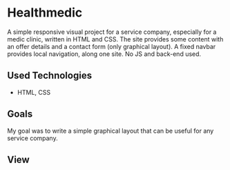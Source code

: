# Healthmedic
A simple responsive visual project for a service company, especially for a medic clinic, written in HTML and CSS. The site provides some content with an offer details and a contact form (only graphical layout). A fixed navbar provides local navigation, along one site. No JS and back-end used.

<!-- See online on <a href="https://mitkowski-chochliki.netlify.app/">Netlify</a>. -->

## Used Technologies
- HTML, CSS

## Goals
My goal was to write a simple graphical layout that can be useful for any service company. 
## View
<!-- <img src="https://github.com/ukasz1/chochliki/blob/main/view.PNG?raw=true" width="*0%" /> -->

